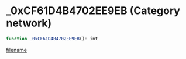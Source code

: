 # _0xCF61D4B4702EE9EB (Category network)

```js
function _0xCF61D4B4702EE9EB(): int
```

[filename](_0xCF61D4B4702EE9EB_m.md ':include')